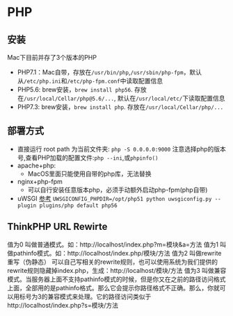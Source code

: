 # PHP
## 安装
Mac下目前并存了3个版本的PHP
- PHP7.1：Mac自带，存放在`/usr/bin/php`,`/usr/sbin/php-fpm`，默认从`/etc/php.ini`和`/etc/php-fpm.conf`中读取配置信息
- PHP5.6: 
    brew安装，`brew install php56`.
    存放在`/usr/local/Cellar/php@5.6/...`, 默认在`/usr/local/etc/`下读取配置信息
- PHP7.3: 
    brew安装，`brew install php`.
    存放在`/usr/local/Cellar/php/...`
## 部署方式
- 直接运行
    root path 为当前文件夹: `php -S 0.0.0.0:9000`
    注意选择php的版本号,查看PHP加载的配置文件:`php --ini`,或`phpinfo()`
- apache+php:
    * MacOS里面只能使用自带的php库，无法替换
- nginx+php-fpm
    * 可以自行安装任意版本php，必须手动额外启动php-fpm(php自带)
- uWSGI
    [参考](https://uwsgi-docs-zh.readthedocs.io/zh_CN/latest/PHP.html)
    `UWSGICONFIG_PHPDIR=/opt/php51 python uwsgiconfig.py --plugin plugins/php default php56`
## ThinkPHP URL Rewirte
值为0   叫做普通模式。如：http://localhost/index.php?m=模块&a=方法
值为1   叫做pathinfo模式。如：http://localhost/index.php/模块/方法
值为2   叫做rewrite重写（伪静态） 可以自己写相关的rewrite规则，也可以使用系统为我们提供的rewrite规则隐藏掉index.php，生成：http://localhost/模块/方法
值为3   叫做兼容模式。当服务器上面不支持pathinfo模式的时候，但是你又在之前的路径访问格式上面，全部用的是pathinfo格式。那么它会提示你路径格式不正确。那么，你就可以用标号为3的兼容模式来处理。它的路径访问类似于http://localhost/index.php?s=模块/方法 
